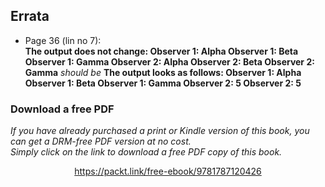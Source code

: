 ## Errata 
 * Page 36 (lin no 7):  
 **The output does not change:
Observer 1: Alpha
Observer 1: Beta
Observer 1: Gamma
Observer 2: Alpha
Observer 2: Beta
Observer 2: Gamma**
 _should be_ 
**The output looks as follows:
Observer 1: Alpha
Observer 1: Beta
Observer 1: Gamma
Observer 2: 5
Observer 2: 5**
### Download a free PDF

 <i>If you have already purchased a print or Kindle version of this book, you can get a DRM-free PDF version at no cost.<br>Simply click on the link to download a free PDF copy of this book.</i>
<p align="center"> <a href="https://packt.link/free-ebook/9781787120426">https://packt.link/free-ebook/9781787120426 </a> </p>